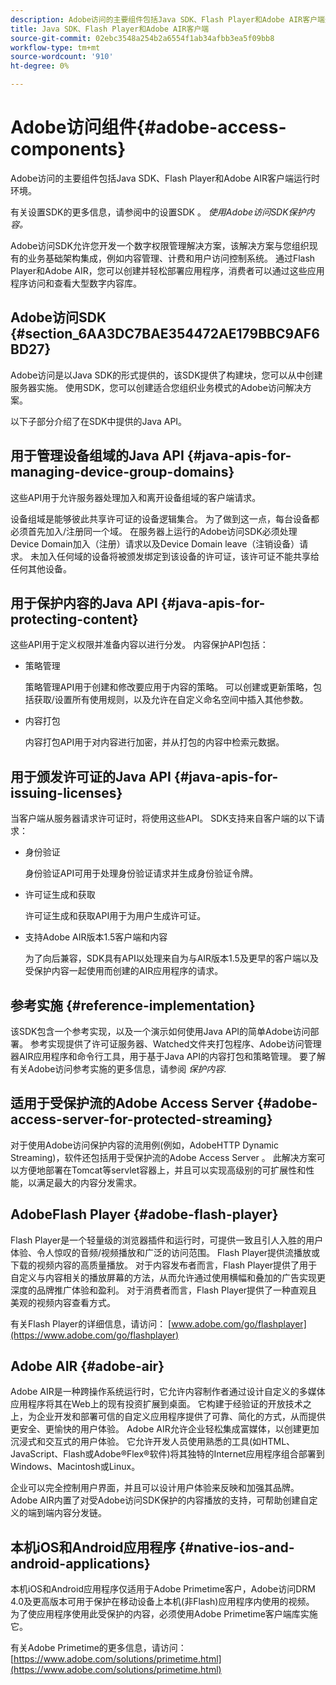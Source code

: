 ```yaml
---
description: Adobe访问的主要组件包括Java SDK、Flash Player和Adobe AIR客户端运行时环境。
title: Java SDK、Flash Player和Adobe AIR客户端
source-git-commit: 02ebc3548a254b2a6554f1ab34afbb3ea5f09bb8
workflow-type: tm+mt
source-wordcount: '910'
ht-degree: 0%

---
```


# Adobe访问组件{#adobe-access-components}

Adobe访问的主要组件包括Java SDK、Flash Player和Adobe AIR客户端运行时环境。

有关设置SDK的更多信息，请参阅中的设置SDK 。 *使用Adobe访问SDK保护内容。*

Adobe访问SDK允许您开发一个数字权限管理解决方案，该解决方案与您组织现有的业务基础架构集成，例如内容管理、计费和用户访问控制系统。 通过Flash Player和Adobe AIR，您可以创建并轻松部署应用程序，消费者可以通过这些应用程序访问和查看大型数字内容库。

## Adobe访问SDK {#section_6AA3DC7BAE354472AE179BBC9AF6BD27}

Adobe访问是以Java SDK的形式提供的，该SDK提供了构建块，您可以从中创建服务器实施。 使用SDK，您可以创建适合您组织业务模式的Adobe访问解决方案。

以下子部分介绍了在SDK中提供的Java API。

## 用于管理设备组域的Java API {#java-apis-for-managing-device-group-domains}

这些API用于允许服务器处理加入和离开设备组域的客户端请求。

设备组域是能够彼此共享许可证的设备逻辑集合。 为了做到这一点，每台设备都必须首先加入/注册同一个域。 在服务器上运行的Adobe访问SDK必须处理Device Domain加入（注册）请求以及Device Domain leave（注销设备）请求。 未加入任何域的设备将被颁发绑定到该设备的许可证，该许可证不能共享给任何其他设备。

## 用于保护内容的Java API {#java-apis-for-protecting-content}

这些API用于定义权限并准备内容以进行分发。 内容保护API包括：

* 策略管理

  策略管理API用于创建和修改要应用于内容的策略。 可以创建或更新策略，包括获取/设置所有使用规则，以及允许在自定义命名空间中插入其他参数。

* 内容打包

  内容打包API用于对内容进行加密，并从打包的内容中检索元数据。

## 用于颁发许可证的Java API {#java-apis-for-issuing-licenses}

当客户端从服务器请求许可证时，将使用这些API。 SDK支持来自客户端的以下请求：

* 身份验证

  身份验证API可用于处理身份验证请求并生成身份验证令牌。

* 许可证生成和获取

  许可证生成和获取API用于为用户生成许可证。

* 支持Adobe AIR版本1.5客户端和内容

  为了向后兼容，SDK具有API以处理来自为与AIR版本1.5及更早的客户端以及受保护内容一起使用而创建的AIR应用程序的请求。

## 参考实施 {#reference-implementation}

该SDK包含一个参考实现，以及一个演示如何使用Java API的简单Adobe访问部署。 参考实现提供了许可证服务器、Watched文件夹打包程序、Adobe访问管理器AIR应用程序和命令行工具，用于基于Java API的内容打包和策略管理。 要了解有关Adobe访问参考实施的更多信息，请参阅 *保护内容*.

## 适用于受保护流的Adobe Access Server {#adobe-access-server-for-protected-streaming}

对于使用Adobe访问保护内容的流用例(例如，AdobeHTTP Dynamic Streaming)，软件还包括用于受保护流的Adobe Access Server 。 此解决方案可以方便地部署在Tomcat等servlet容器上，并且可以实现高级别的可扩展性和性能，以满足最大的内容分发需求。

## AdobeFlash Player {#adobe-flash-player}

Flash Player是一个轻量级的浏览器插件和运行时，可提供一致且引人入胜的用户体验、令人惊叹的音频/视频播放和广泛的访问范围。 Flash Player提供流播放或下载的视频内容的高质量播放。 对于内容发布者而言，Flash Player提供了用于自定义与内容相关的播放屏幕的方法，从而允许通过使用横幅和叠加的广告实现更深度的品牌推广体验和盈利。 对于消费者而言，Flash Player提供了一种直观且美观的视频内容查看方式。

有关Flash Player的详细信息，请访问： [www.adobe.com/go/flashplayer](https://www.adobe.com/go/flashplayer)

## Adobe AIR {#adobe-air}

Adobe AIR是一种跨操作系统运行时，它允许内容制作者通过设计自定义的多媒体应用程序将其在Web上的现有投资扩展到桌面。 它构建于经验证的开放技术之上，为企业开发和部署可信的自定义应用程序提供了可靠、简化的方式，从而提供更安全、更愉快的用户体验。 Adobe AIR允许企业轻松集成富媒体，以创建更加沉浸式和交互式的用户体验。 它允许开发人员使用熟悉的工具(如HTML、JavaScript、Flash或Adobe®Flex®软件)将其独特的Internet应用程序组合部署到Windows、Macintosh或Linux。

企业可以完全控制用户界面，并且可以设计用户体验来反映和加强其品牌。 Adobe AIR内置了对受Adobe访问SDK保护的内容播放的支持，可帮助创建自定义的端到端内容分发链。

## 本机iOS和Android应用程序 {#native-ios-and-android-applications}

本机iOS和Android应用程序仅适用于Adobe Primetime客户，Adobe访问DRM 4.0及更高版本可用于保护在移动设备上本机(非Flash)应用程序内使用的视频。 为了使应用程序使用此受保护的内容，必须使用Adobe Primetime客户端库实施它。

有关Adobe Primetime的更多信息，请访问： [https://www.adobe.com/solutions/primetime.html](https://www.adobe.com/solutions/primetime.html)

